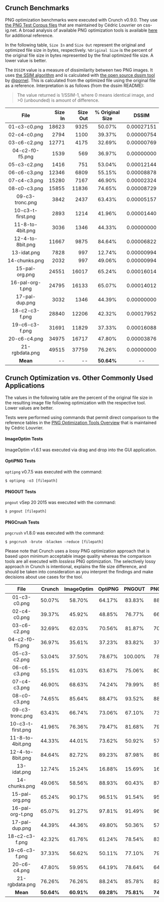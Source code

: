 ## Crunch Benchmarks

PNG optimization benchmarks were executed with Crunch v0.9.0.  They use [the PNG Test Corpus files](http://css-ig.net/images/png-test-corpus.zip) that are maintained by Cédric Louvrier on css-ig.net.  A broad analysis of available PNG optimization tools is available [here](http://css-ig.net/png-tools-overview) for additional reference.

In the following table, `Size In` and `Size Out` represent the original and optimized file size in bytes, respectively.  `%Original Size` is the percent of the original file size in bytes represented by the final optimized file size.  A lower value is better.

The `DSSIM` value is a measure of dissimilarity between two PNG images. It uses [the SSIM algorithm](https://ece.uwaterloo.ca/%7Ez70wang/research/ssim/) and is calculated with [the open source dssim tool](https://github.com/pornel/dssim) by [@pornel](https://github.com/pornel).  This is calculated from the optimized file using the original file as a reference.  Interpretation is as follows (from the dssim README):

> The value returned is 1/SSIM-1, where 0 means identical image, and >0 (unbounded) is amount of difference.


| File                | Size In      | Size Out         |  % Original Size   |  DSSIM         |
| :-----------------: | ------------:| ----------------:| :----------------: | :------------: |
| 01-c3-c0.png        |  18623       |  9325            |  50.07%            |  0.00027151    |
| 02-c4-c0.png        |  2794        |  1100            |  39.37%            |  0.00000754    |
| 03-c6-c2.png        |  12771       |  4175            |  32.69%            |  0.00000769    |
| 04-c2-f0-f5.png     |  1539        |  569             |  36.97%            |  0.00000000    |
| 05-c3-c2.png        |  1416        |  751             |  53.04%            |  0.00012144    |
| 06-c6-c3.png        |  12346       |  6809            |  55.15%            |  0.00008878    |
| 07-c4-c3.png        |  15280       |  7167            |  46.90%            |  0.00002324    |
| 08-c0-c3.png        |  15855       |  11836           |  74.65%            |  0.00008729    |
| 09-c3-tronc.png     |  3842        |  2437            |  63.43%            |  0.00005157    |
| 10-c3-t-first.png   |  2893        |  1214            |  41.96%            |  0.00001440    |
| 11-8-to-4bit.png    |  3036        |  1346            |  44.33%            |  0.00000000    |
| 12-4-to-8bit.png    |  11667       |  9875            |  84.64%            |  0.00006822    |
| 13-idat.png         |  7828        |   997            |  12.74%            |  0.00000994    |
| 14-chunks.png       |  2032        |   997            |  49.06%            |  0.00000994    |
| 15-pal-org.png      |  24551       |  16017           |  65.24%            |  0.00016014    |
| 16-pal-org-t.png    |  24795       |  16133           |  65.07%            |  0.00014012    |
| 17-pal-dup.png      |  3032        |  1346            |  44.39%            |  0.00000000    |
| 18-c2-c3-f.png      |  28840       |  12206           |  42.32%            |  0.00017952    |
| 19-c6-c3-f.png      |  31691       |  11829           |  37.33%            |  0.00016088    |
| 20-c6-c4.png        |  34975       |  16717           |  47.80%            |  0.00003876    |
| 21-rgbdata.png      |  49515       |  37759           |  76.26%            |  0.00000000    |
| **Mean**            |     --       |   --             |  **50.64%**        |  --            |


## Crunch Optimization vs. Other Commonly Used Applications

The values in the following table are the percent of the original file size in the resulting image file following optimization with the respective tool.  Lower values are better.

Tests were performed using commands that permit direct comparison to the reference tables in the [PNG Optimization Tools Overview](http://css-ig.net/png-tools-overview) that is maintained by Cédric Louvrier.

#### ImageOptim Tests

ImageOptim v1.6.1 was executed via drag and drop into the GUI application.

#### OptiPNG Tests

`optipng` v0.7.5 was executed with the command:

```
$ optipng -o3 [filepath]
```

#### PNGOUT Tests

`pngout` vSep 20 2015 was executed with the command:

```
$ pngout [filepath]
```

#### PNGCrush Tests

`pngcrush` v1.8.0 was executed with the command:

```
$ pngcrush -brute -blacken -reduce [filepath]
```

Please note that Crunch uses a *lossy* PNG optimization approach that is based upon minimum acceptable image quality whereas the comparison tools are all executed with *lossless* PNG optimization.  The selectively lossy approach in Crunch is intentional, explains the file size difference, and should be taken into consideration as you interpret the findings and make decisions about use cases for the tool.


| File                | Crunch        | ImageOptim       |  OptiPNG            |  PNGOUT       | PNGCrush    |
| :-----------------: | :------------:| :---------------:| :----------------: | :------------: | :---------: |
| 01-c3-c0.png        |  50.07%       |  58.70%          |  64.17%            |   83.83%       |  88.35%     |
| 02-c4-c0.png        |  39.37%       |  45.92%          |  48.85%            |   76.77%       |  66.00%     |
| 03-c6-c2.png        |  32.69%       |  62.03%          |  70.56%            |   81.87%       |  70.60%     |
| 04-c2-f0-f5.png     |  36.97%       |  35.61%          |  37.23%            |   83.82%       |  37.17%     |
| 05-c3-c2.png        |  53.04%       |  37.50%          |  78.67%            |   100.00%      |  78.53%     |
| 06-c6-c3.png        |  55.15%       |  61.03%          |  63.67%            |   75.06%       |  80.77%     |
| 07-c4-c3.png        |  46.90%       |  68.63%          |  74.24%            |   79.99%       |  85.62%     |
| 08-c0-c3.png        |  74.65%       |  85.64%          |  88.47%            |   93.52%       |  88.49%     |
| 09-c3-tronc.png     |  63.43%       |  66.74%          |  73.06%            |   67.10%       |  73.19%     |
| 10-c3-t-first.png   |  41.96%       |  76.36%          |  79.47%            |   81.68%       |  79.47%     |
| 11-8-to-4bit.png    |  44.33%       |  44.01%          |  73.62%            |   50.92%       |  57.35%     |
| 12-4-to-8bit.png    |  84.64%       |  82.72%          |  89.23%            |   87.98%       |  89.23%     |
| 13-idat.png         |  12.74%       |  15.24%          |  16.88%            |   15.69%       |  16.88%     |
| 14-chunks.png       |  49.06%       |  58.56%          |  88.93%            |   60.43%       |  87.70%     |
| 15-pal-org.png      |  65.24%       |  90.17%          |  96.51%            |   91.54%       |  95.65%     |
| 16-pal-org-t.png    |  65.07%       |  91.27%          |  97.81%            |   91.49%       |  96.97%     |
| 17-pal-dup.png      |  44.39%       |  44.36%          |  49.80%            |   50.36%       |  57.85%     |
| 18-c2-c3-f.png      |  42.32%       |  61.76%          |  61.24%            |   78.54%       |  83.42%     |
| 19-c6-c3-f.png      |  37.33%       |  56.62%          |  50.11%            |   77.10%       |  79.23%     |
| 20-c6-c4.png        |  47.80%       |  59.95%          |  64.19%            |   78.64%       |  64.31%     |
| 21-rgbdata.png      |  76.26%       |  76.26%          |  88.24%            |   85.78%       |  82.53%     |
| **Mean**            |  **50.64%**   |   **60.91%**     |  **69.28%**        |  **75.81%**    | **74.25%**  |
